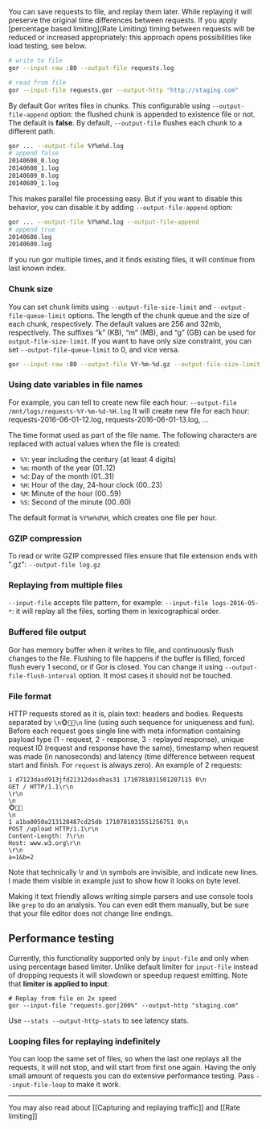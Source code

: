 You can save requests to file, and replay them later. While replaying it will preserve the original time differences between requests. If you apply [percentage based limiting](Rate Limiting) timing between requests will be reduced or increased appropriately: this approach opens possibilities like load testing, see below.

```bash
# write to file
gor --input-raw :80 --output-file requests.log

# read from file
gor --input-file requests.gor --output-http "http://staging.com"
```

By default Gor writes files in chunks. This configurable using `--output-file-append` option: the flushed chunk is appended to existence file or not. The default is **false**. By default, `--output-file` flushes each chunk to a different path.

```bash
gor ... --output-file %Y%m%d.log
# append false
20140608_0.log
20140608_1.log
20140609_0.log
20140609_1.log
```

This makes parallel file processing easy. But if you want to disable this behavior, you can disable it by adding `--output-file-append` option:

```bash
gor ... --output-file %Y%m%d.log --output-file-append
# append true
20140608.log
20140609.log
```

If you run gor multiple times, and it finds existing files, it will continue from last known index.

### Chunk size

You can set chunk limits using `--output-file-size-limit` and `--output-file-queue-limit` options.
The length of the chunk queue and the size of each chunk, respectively. The default values are 256 and 32mb, respectively. The suffixes “k” (KB), “m” (MB), and “g” (GB) can be used for `output-file-size-limit`.
If you want to have only size constraint, you can set `--output-file-queue-limit` to 0, and vice versa.

```bash
gor --input-raw :80 --output-file %Y-%m-%d.gz --output-file-size-limit 256m --output-file-queue-limit 0
```

### Using date variables in file names
For example, you can tell to create new file each hour: `--output-file /mnt/logs/requests-%Y-%m-%d-%H.log`
It will create new file for each hour: requests-2016-06-01-12.log, requests-2016-06-01-13.log, ...

The time format used as part of the file name. The following characters are replaced with actual values when the file is created:

* `%Y`: year including the century (at least 4 digits)
* `%m`: month of the year (01..12)
* `%d`: Day of the month (01..31)
* `%H`: Hour of the day, 24-hour clock (00..23)
* `%M`: Minute of the hour (00..59)
* `%S`: Second of the minute (00..60)

The default format is `%Y%m%d%H`, which creates one file per hour.


### GZIP compression
To read or write GZIP compressed files ensure that file extension ends with ".gz": `--output-file log.gz`

### Replaying from multiple files

`--input-file` accepts file pattern, for example: `--input-file logs-2016-05-*`: it will replay all the files, sorting them in lexicographical order.

### Buffered file output
Gor has memory buffer when it writes to file, and continuously flush changes to the file. Flushing to file happens if the buffer is filled, forced flush every 1 second, or if Gor is closed. You can change it using `--output-file-flush-interval` option. It most cases it should not be touched.

### File format
HTTP requests stored as it is, plain text: headers and bodies. Requests separated by `\n🐵🙈🙉\n` line (using such sequence for uniqueness and fun). Before each request goes single line with meta information containing payload type (1 - request, 2 - response, 3 - replayed response), unique request ID (request and response have the same), timestamp when request was made (in nanoseconds) and latency (time difference between request start and finish. For `request` is always zero). An example of 2 requests:

```
1 d7123dasd913jfd21312dasdhas31 1710781031501207115 0\n
GET / HTTP/1.1\r\n
\r\n
\n
🐵🙈🙉
\n
1 a1ba0050a213128487cd25db 1710781031551256751 0\n
POST /upload HTTP/1.1\r\n
Content-Length: 7\r\n
Host: www.w3.org\r\n
\r\n
a=1&b=2
```
Note that technically \r and \n symbols are invisible, and indicate new lines. I made them visible in example just to show how it looks on byte level.

Making it text friendly allows writing simple parsers and use console tools like `grep` to do an analysis. You can even edit them manually, but be sure that your file editor does not change line endings.

## Performance testing

Currently, this functionality supported only by `input-file` and only when using percentage based limiter. Unlike default limiter for `input-file` instead of dropping requests it will slowdown or speedup request emitting. Note that **limiter is applied to input**:

```
# Replay from file on 2x speed 
gor --input-file "requests.gor|200%" --output-http "staging.com"
```

Use `--stats --output-http-stats` to see latency stats.

### Looping files for replaying indefinitely
You can loop the same set of files, so when the last one replays all the requests, it will not stop, and will start from first one again. Having the only small amount of requests you can do extensive performance testing.
Pass `--input-file-loop` to make it work. 

***
You may also read about [[Capturing and replaying traffic]] and [[Rate limiting]]
